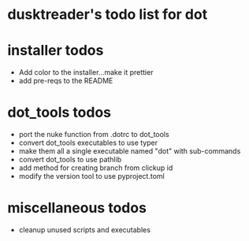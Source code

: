 # dusktreader's todo list for dot

# installer todos

* Add color to the installer...make it prettier
* add pre-reqs to the README


# dot_tools todos

* port the nuke function from .dotrc to dot_tools
* convert dot_tools executables to use typer
* make them all a single executable named "dot" with sub-commands
* convert dot_tools to use pathlib
* add method for creating branch from clickup id
* modify the version tool to use pyproject.toml


# miscellaneous todos

* cleanup unused scripts and executables
